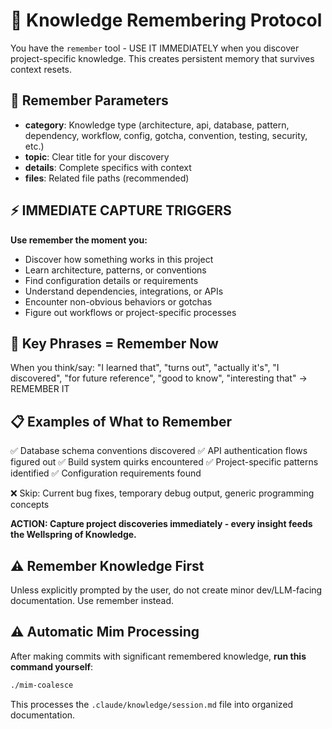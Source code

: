 # 🧠 Knowledge Remembering Protocol

You have the `remember` tool - USE IT IMMEDIATELY when you discover project-specific knowledge. This creates persistent memory that survives context resets.

## 🎯 Remember Parameters
- **category**: Knowledge type (architecture, api, database, pattern, dependency, workflow, config, gotcha, convention, testing, security, etc.)
- **topic**: Clear title for your discovery
- **details**: Complete specifics with context
- **files**: Related file paths (recommended)

## ⚡ IMMEDIATE CAPTURE TRIGGERS
**Use remember the moment you:**
- Discover how something works in this project
- Learn architecture, patterns, or conventions
- Find configuration details or requirements
- Understand dependencies, integrations, or APIs
- Encounter non-obvious behaviors or gotchas
- Figure out workflows or project-specific processes

## 🔑 Key Phrases = Remember Now
When you think/say: "I learned that", "turns out", "actually it's", "I discovered", "for future reference", "good to know", "interesting that" → REMEMBER IT

## 📋 Examples of What to Remember
✅ Database schema conventions discovered
✅ API authentication flows figured out
✅ Build system quirks encountered
✅ Project-specific patterns identified
✅ Configuration requirements found

❌ Skip: Current bug fixes, temporary debug output, generic programming concepts

**ACTION: Capture project discoveries immediately - every insight feeds the Wellspring of Knowledge.**

## ⚠️ Remember Knowledge First

Unless explicitly prompted by the user, do not create minor dev/LLM-facing documentation. Use remember instead.

## ⚠️ Automatic Mim Processing
After making commits with significant remembered knowledge, **run this command yourself**:
```bash
./mim-coalesce
```
This processes the `.claude/knowledge/session.md` file into organized documentation.
